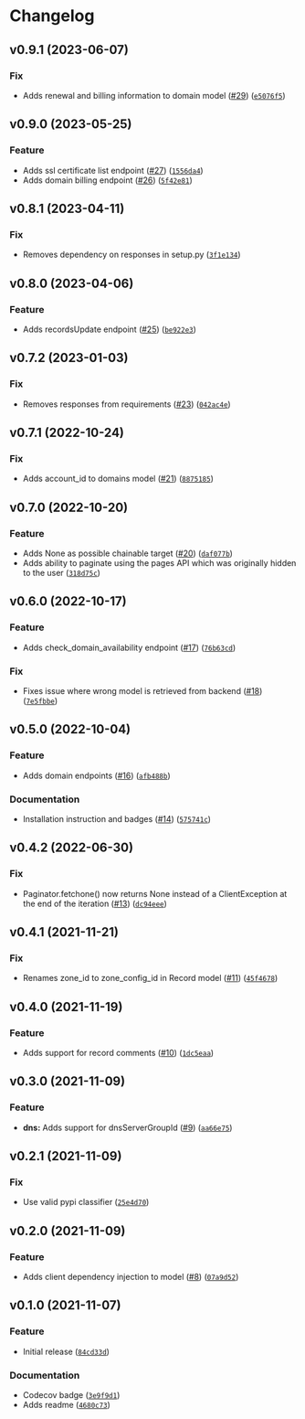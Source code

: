 # Changelog

<!--next-version-placeholder-->

## v0.9.1 (2023-06-07)

### Fix

* Adds renewal and billing information to domain model ([#29](https://github.com/cancom/python-hostingde/issues/29)) ([`e5076f5`](https://github.com/cancom/python-hostingde/commit/e5076f5c7ca75f49845fe846cd6c4570f75c56d9))

## v0.9.0 (2023-05-25)
### Feature
* Adds ssl certificate list endpoint ([#27](https://github.com/cancom/python-hostingde/issues/27)) ([`1556da4`](https://github.com/cancom/python-hostingde/commit/1556da4ebe06c63751482a489a0297ae036e7509))
* Adds domain billing endpoint ([#26](https://github.com/cancom/python-hostingde/issues/26)) ([`5f42e81`](https://github.com/cancom/python-hostingde/commit/5f42e81e0b4a0210f516667bab4c70d2c57a2368))

## v0.8.1 (2023-04-11)
### Fix
* Removes dependency on responses in setup.py ([`3f1e134`](https://github.com/cancom/python-hostingde/commit/3f1e134deae1423b0c27a5e01d7eaa9a91f9d2b4))

## v0.8.0 (2023-04-06)
### Feature
* Adds recordsUpdate endpoint ([#25](https://github.com/cancom/python-hostingde/issues/25)) ([`be922e3`](https://github.com/cancom/python-hostingde/commit/be922e3c82a5d1f72a0338aaa33aef32ce38cf0e))

## v0.7.2 (2023-01-03)
### Fix
* Removes responses from requirements ([#23](https://github.com/cancom/python-hostingde/issues/23)) ([`042ac4e`](https://github.com/cancom/python-hostingde/commit/042ac4e19abf0e254dd45b651bc19f6ca60a33ac))

## v0.7.1 (2022-10-24)
### Fix
* Adds account_id to domains model ([#21](https://github.com/cancom/python-hostingde/issues/21)) ([`8875185`](https://github.com/cancom/python-hostingde/commit/8875185ba06ef6930e951f061221e06e801e0ee1))

## v0.7.0 (2022-10-20)
### Feature
* Adds None as possible chainable target ([#20](https://github.com/cancom/python-hostingde/issues/20)) ([`daf077b`](https://github.com/cancom/python-hostingde/commit/daf077b0cd9e470797dce63938686b3a090265a7))
* Adds ability to paginate using the pages API which was originally hidden to the user ([`318d75c`](https://github.com/cancom/python-hostingde/commit/318d75c9064e83f1bc6e473f5938e5942a0c23c5))

## v0.6.0 (2022-10-17)
### Feature
* Adds check_domain_availability endpoint ([#17](https://github.com/cancom/python-hostingde/issues/17)) ([`76b63cd`](https://github.com/cancom/python-hostingde/commit/76b63cd2fb8153e9eaaf20cc3b215bfeb28858fa))

### Fix
* Fixes issue where wrong model is retrieved from backend ([#18](https://github.com/cancom/python-hostingde/issues/18)) ([`7e5fbbe`](https://github.com/cancom/python-hostingde/commit/7e5fbbe589c8b000e740558aa82402d4bcefbbfe))

## v0.5.0 (2022-10-04)
### Feature
* Adds domain endpoints ([#16](https://github.com/cancom/python-hostingde/issues/16)) ([`afb488b`](https://github.com/cancom/python-hostingde/commit/afb488b076e9c6bb8710e95045aee96d9f641738))

### Documentation
* Installation instruction and badges ([#14](https://github.com/cancom/python-hostingde/issues/14)) ([`575741c`](https://github.com/cancom/python-hostingde/commit/575741c559387478383aa1fa04a0db973ee55fb7))

## v0.4.2 (2022-06-30)
### Fix
* Paginator.fetchone() now returns None instead of a ClientException at the end of the iteration ([#13](https://github.com/cancom/python-hostingde/issues/13)) ([`dc94eee`](https://github.com/cancom/python-hostingde/commit/dc94eee54e765682f87ac631d7ae787253dab19a))

## v0.4.1 (2021-11-21)
### Fix
* Renames zone_id to zone_config_id in Record model ([#11](https://github.com/cancom/python-hostingde/issues/11)) ([`45f4678`](https://github.com/cancom/python-hostingde/commit/45f46781b3070041252cc420552140181f08e784))

## v0.4.0 (2021-11-19)
### Feature
* Adds support for record comments ([#10](https://github.com/cancom/python-hostingde/issues/10)) ([`1dc5eaa`](https://github.com/cancom/python-hostingde/commit/1dc5eaa73b387760c90396b63e187e3f54f880cf))

## v0.3.0 (2021-11-09)
### Feature
* **dns:** Adds support for dnsServerGroupId ([#9](https://github.com/cancom/python-hostingde/issues/9)) ([`aa66e75`](https://github.com/cancom/python-hostingde/commit/aa66e7526bd17c5a13f76780b8f5ff81c89332a6))

## v0.2.1 (2021-11-09)
### Fix
* Use valid pypi classifier ([`25e4d70`](https://github.com/cancom/python-hostingde/commit/25e4d708c6a9eed7b347a53b65b1f80cf7cb8548))

## v0.2.0 (2021-11-09)
### Feature
* Adds client dependency injection to model ([#8](https://github.com/cancom/python-hostingde/issues/8)) ([`07a9d52`](https://github.com/cancom/python-hostingde/commit/07a9d525d6adfa6490a31794adabd20eeafc2a19))

## v0.1.0 (2021-11-07)
### Feature
* Initial release ([`84cd33d`](https://github.com/becelot/python-hostingde/commit/84cd33d3ae0303ae5078c98f1b971c6705462edf))

### Documentation
* Codecov badge ([`3e9f9d1`](https://github.com/becelot/python-hostingde/commit/3e9f9d16389e110b67bc6e64bac80a55bfdd3160))
* Adds readme ([`4680c73`](https://github.com/becelot/python-hostingde/commit/4680c7310a9c67e1005e5a2a8ff64a4c2cb1cca7))
